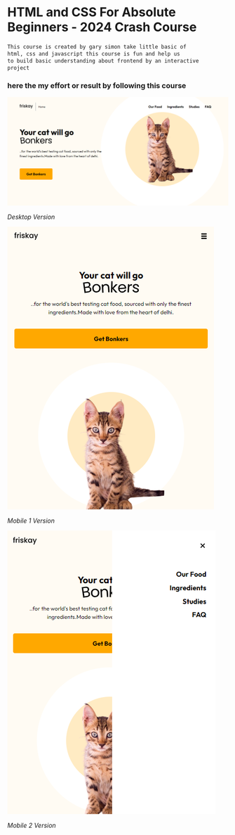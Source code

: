 # HTML and CSS For Absolute Beginners - 2024 Crash Course

```
This course is created by gary simon take little basic of 
html, css and javascript this course is fun and help us 
to build basic understanding about frontend by an interactive
project
```


### here the my effort or result by following this course

![Desktop-Version](assets/desktop.PNG)

*Desktop Version*

![Mobile-1-Version](assets/mobile1.PNG)

*Mobile 1 Version*

![Mobile-2-Version](assets/mobile2.PNG)

*Mobile 2 Version*
